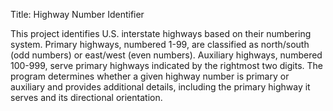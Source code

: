 Title: Highway Number Identifier

This project identifies U.S. interstate highways based on their numbering system. Primary highways, numbered 1-99, are classified as north/south (odd numbers) or east/west (even numbers). Auxiliary highways, numbered 100-999, serve primary highways indicated by the rightmost two digits. The program determines whether a given highway number is primary or auxiliary and provides additional details, including the primary highway it serves and its directional orientation.
